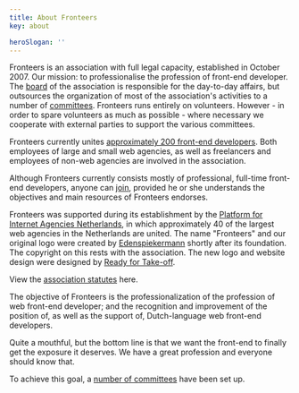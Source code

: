 ```yaml
---
title: About Fronteers
key: about

heroSlogan: ''
---
```


Fronteers is an association with full legal capacity, established in October 2007. Our mission: to professionalise the profession of front-end developer. The [board](/en/organisation/board/) of the association is responsible for the day-to-day affairs, but outsources the organization of most of the association's activities to a number of [committees](/en/organisation/committees/). Fronteers runs entirely on volunteers. However - in order to spare volunteers as much as possible - where necessary we cooperate with external parties to support the various committees.

Fronteers currently unites [approximately 200 front-end developers](/en/members). Both employees of large and small web agencies, as well as freelancers and employees of non-web agencies are involved in the association.

Although Fronteers currently consists mostly of professional, full-time front-end developers, anyone can [join](/en/join-us), provided he or she understands the objectives and main resources of Fronteers endorses.

Fronteers was supported during its establishment by the [Platform for Internet Agencies Netherlands](https://dutchdigitalagencies.com/), in which approximately 40 of the largest web agencies in the Netherlands are united. The name "Fronteers" and our original logo were created by [Edenspiekermann](http://www.edenspiekermann.com/) shortly after its foundation. The copyright on this rests with the association. The new logo and website design were designed by [Ready for Take-off](https://rfto.nl/).

View the [association statutes](/en/organisation/statutes) here.

The objective of Fronteers is the professionalization of the profession of web front-end developer; and the recognition and improvement of the position of, as well as the support of, Dutch-language web front-end developers.

Quite a mouthful, but the bottom line is that we want the front-end to finally get the exposure it deserves. We have a great profession and everyone should know that.

To achieve this goal, a [number of committees](/en/organisation/committees) have been set up.
